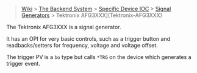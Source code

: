 > [Wiki](Home) > [The Backend System](The-Backend-System) > [Specific Device IOC](Specific-Device-IOC) > [Signal Generators](Signal-Generators) > Tektronix AFG3XXX](Tektronix-AFG3XXX)

The Tektronix AFG3XXX is a signal generator.

It has an OPI for very basic controls, such as a trigger button and readbacks/setters for frequency, voltage and voltage offset. 

The trigger PV is a `bo` type but calls `*TRG` on the device which generates a trigger event. 